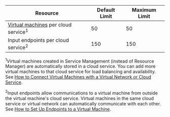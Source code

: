 Resource|Default Limit|Maximum Limit
--|--|--
[Virtual machines](../documentation/services/virtual-machines/) per cloud service<sup>1</sup>|50|50
Input endpoints per cloud service<sup>2</sup>|150|150

<sup>1</sup>Virtual machines created in Service Management (instead of Resource Manager) are automatically stored in a cloud service. You can add more virtual machines to that cloud service for load balancing and availability. See  [How to Connect Virtual Machines with a Virtual Network or Cloud Service](../virtual-machines/cloud-services-connect-virtual-machine.md).

<sup>2</sup>Input endpoints allow communications to a virtual machine from outside the virtual machine's cloud service. Virtual machines in the same cloud service or virtual network can automatically communicate with each other. See [How to Set Up Endpoints to a Virtual Machine](../virtual-machines/virtual-machines-set-up-endpoints.md).
